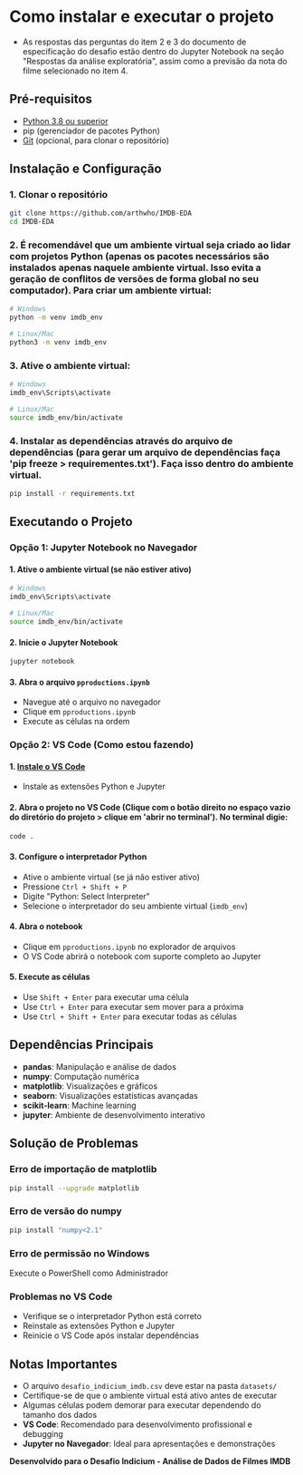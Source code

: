 # Como instalar e executar o projeto

- As respostas das perguntas do item 2 e 3 do documento de especificação do desafio estão dentro do Jupyter Notebook na seção "Respostas da análise exploratória", assim como a previsão da nota do filme selecionado no item 4.

## Pré-requisitos

- [Python 3.8 ou superior](https://www.python.org/downloads/)
- pip (gerenciador de pacotes Python)
- [Git](https://www.python.org/downloads/) (opcional, para clonar o repositório)

## Instalação e Configuração

### 1. Clonar o repositório
```bash
git clone https://github.com/arthwho/IMDB-EDA
cd IMDB-EDA
```

### 2. É recomendável que um ambiente virtual seja criado ao lidar com projetos Python (apenas os pacotes necessários são instalados apenas naquele ambiente virtual. Isso evita a geração de conflitos de versões de forma global no seu computador). Para criar um ambiente virtual:
```bash
# Windows
python -m venv imdb_env

# Linux/Mac
python3 -m venv imdb_env
```

### 3. Ative o ambiente virtual:
```bash
# Windows
imdb_env\Scripts\activate

# Linux/Mac
source imdb_env/bin/activate
```

### 4. Instalar as dependências através do arquivo de dependências (para gerar um arquivo de dependências faça 'pip freeze > requirementes.txt'). Faça isso dentro do ambiente virtual.
```bash
pip install -r requirements.txt
```

## Executando o Projeto

### Opção 1: Jupyter Notebook no Navegador

#### 1. Ative o ambiente virtual (se não estiver ativo)
```bash
# Windows
imdb_env\Scripts\activate

# Linux/Mac
source imdb_env/bin/activate
```

#### 2. Inicie o Jupyter Notebook
```bash
jupyter notebook
```

#### 3. Abra o arquivo `pproductions.ipynb`
- Navegue até o arquivo no navegador
- Clique em `pproductions.ipynb`
- Execute as células na ordem

### Opção 2: VS Code (Como estou fazendo)

#### 1. [Instale o VS Code](https://code.visualstudio.com/)
- Instale as extensões Python e Jupyter

#### 2. Abra o projeto no VS Code (Clique com o botão direito no espaço vazio do diretório do projeto > clique em 'abrir no terminal'). No terminal digie:
```bash
code .
```

#### 3. Configure o interpretador Python
- Ative o ambiente virtual (se já não estiver ativo)
- Pressione `Ctrl + Shift + P`
- Digite "Python: Select Interpreter"
- Selecione o interpretador do seu ambiente virtual (`imdb_env`)

#### 4. Abra o notebook
- Clique em `pproductions.ipynb` no explorador de arquivos
- O VS Code abrirá o notebook com suporte completo ao Jupyter

#### 5. Execute as células
- Use `Shift + Enter` para executar uma célula
- Use `Ctrl + Enter` para executar sem mover para a próxima
- Use `Ctrl + Shift + Enter` para executar todas as células

## Dependências Principais

- **pandas**: Manipulação e análise de dados
- **numpy**: Computação numérica
- **matplotlib**: Visualizações e gráficos
- **seaborn**: Visualizações estatísticas avançadas
- **scikit-learn**: Machine learning
- **jupyter**: Ambiente de desenvolvimento interativo

## Solução de Problemas

### Erro de importação de matplotlib
```bash
pip install --upgrade matplotlib
```

### Erro de versão do numpy
```bash
pip install "numpy<2.1"
```

### Erro de permissão no Windows
Execute o PowerShell como Administrador

### Problemas no VS Code
- Verifique se o interpretador Python está correto
- Reinstale as extensões Python e Jupyter
- Reinicie o VS Code após instalar dependências

## Notas Importantes

- O arquivo `desafio_indicium_imdb.csv` deve estar na pasta `datasets/`
- Certifique-se de que o ambiente virtual está ativo antes de executar
- Algumas células podem demorar para executar dependendo do tamanho dos dados
- **VS Code**: Recomendado para desenvolvimento profissional e debugging
- **Jupyter no Navegador**: Ideal para apresentações e demonstrações

**Desenvolvido para o Desafio Indicium - Análise de Dados de Filmes IMDB**